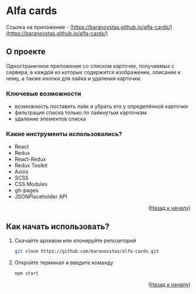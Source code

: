 <div id="top"></div>

# Alfa cards

Ссылка на приложение - [https://baranovstas.github.io/alfa-cards/](https://baranovstas.github.io/alfa-cards/)

## О проекте

Одностраничное приложение со списком карточек, получаемых с сервера, в каждой из которых содержится изображение, описание к нему, а также кнопки для лайка и удаления карточки.

### Ключевые возможности

- возможность поставить лайк и убрать его у определённой карточки
- фильтрация списка только по лайкнутым карточкам
- удаление элементов списка

### Какие инструменты использовались?

- React
- Redux
- React-Redux
- Redux Toolkit
- Axios
- SCSS
- CSS Modules
- gh-pages
- JSONPlaceholder API

<p align="right">(<a href="#top">Назад к началу</a>)</p>

## Как начать использовать?

1. Скачайте архивом или клонируйте репозиторий
   ```sh
   git clone https://github.com/baranovstas/alfa-cards.git
   ```
2. Откройте терминал и введите команду
   ```sh
   npm start
   ```

<p align="right">(<a href="#top">Назад к началу</a>)</p>
